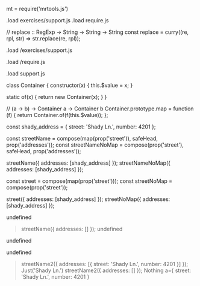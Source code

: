 mt = require('mrtools.js')

.load exercises/support.js
.load require.js

// replace :: RegExp -> String -> String -> String
const replace = curry((re, rpl, str) => str.replace(re, rpl));


.load /exercises/support.js


.load /require.js




.load support.js

class Container {
  constructor(x) {
    this.$value = x;
  }

  static of(x) {
    return new Container(x);
  }
}

// (a -> b) -> Container a -> Container b
Container.prototype.map = function (f) {
  return Container.of(f(this.$value));
};


const shady_address = { street: 'Shady Ln.', number: 4201 };



const streetName = compose(map(prop('street')), safeHead, prop('addresses'));
const streetNameNoMap = compose(prop('street'), safeHead, prop('addresses'));

streetName({ addresses: [shady_address] });
streetNameNoMap({ addresses: [shady_address] });



const street = compose(map(prop('street')));
const streetNoMap = compose(prop('street'));

street({ addresses: [shady_address] });
streetNoMap({ addresses: [shady_address] });



undefined
> streetName({ addresses: [] });
undefined
> 
undefined

undefined
> streetName2({ addresses: [{ street: 'Shady Ln.', number: 4201 }] });
Just('Shady Ln.')
> streetName2({ addresses: [] });
Nothing
> a={ street: 'Shady Ln.', number: 4201 }
